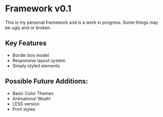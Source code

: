 Framework v0.1
=====
This is my personal framework and is a work in progress. Some things may be ugly and or broken.

Key Features
-----
* Border box model
* Responsive layout system
* Simply styled elements

Possible Future Additions:
-----
* Basic Color Themes
* Animations! Woah!
* LESS version
* Print styles